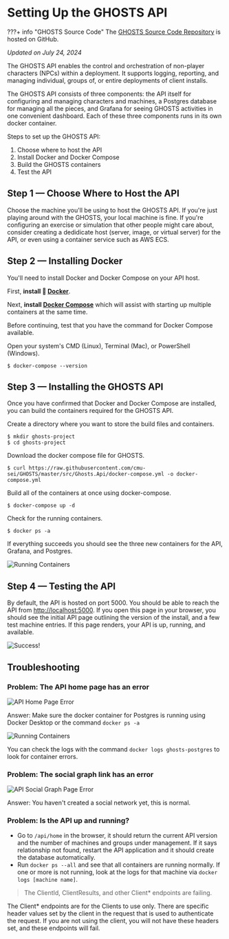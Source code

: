 # Setting Up the GHOSTS API

???+ info "GHOSTS Source Code"
    The [GHOSTS Source Code Repository](https://github.com/cmu-sei/GHOSTS) is hosted on GitHub.
    
*Updated on July 24, 2024*

The GHOSTS API enables the control and orchestration of non-player characters (NPCs) within a deployment. It supports logging, reporting, and managing individual, groups of, or entire deployments of client installs.

The GHOSTS API consists of three components: the API itself for configuring and managing characters and machines, a Postgres database for managing all the pieces, and Grafana for seeing GHOSTS activities in one convenient dashboard. Each of these three components runs in its own docker container.

Steps to set up the GHOSTS API:

  1. Choose where to host the API
  2. Install Docker and Docker Compose
  3. Build the GHOSTS containers
  4. Test the API

## Step 1 &mdash; Choose Where to Host the API

Choose the machine you'll be using to host the GHOSTS API. If you're just playing around with the GHOSTS, your local machine is fine. If you're configuring an exercise or simulation that other people might care about, consider creating a dedidicate host (server, image, or virtual server) for the API, or even using a container service such as AWS ECS.

## Step 2 &mdash; Installing Docker

You'll need to install Docker and Docker Compose on your API host.

First, **install 🐳 [Docker](https://docs.docker.com/install/)**.

Next, **install [Docker Compose](https://docs.docker.com/compose/install/)** which will assist with starting up multiple containers at the same time.

Before continuing, test that you have the command for Docker Compose available.

Open your system's CMD (Linux), Terminal (Mac), or PowerShell (Windows).

```
$ docker-compose --version
```

## Step 3 &mdash; Installing the GHOSTS API

Once you have confirmed that Docker and Docker Compose are installed, you can build the containers required for the GHOSTS API.

Create a directory where you want to store the build files and containers.

```
$ mkdir ghosts-project
$ cd ghosts-project
```

Download the docker compose file for GHOSTS.

```
$ curl https://raw.githubusercontent.com/cmu-sei/GHOSTS/master/src/Ghosts.Api/docker-compose.yml -o docker-compose.yml
```

Build all of the containers at once using docker-compose.

```
$ docker-compose up -d
```

Check for the running containers.

```
$ docker ps -a
```

If everything succeeds you should see the three new containers for the API, Grafana, and Postgres.

![Running Containers](../images/installing-the-api-running-containers.png)

## Step 4 &mdash; Testing the API

By default, the API is hosted on port 5000. You should be able to reach the API from [http://localhost:5000](http://localhost:5000). If you open this page in your browser, you should see the initial API page outlining the version of the install, and a few test machine entries. If this page renders, your API is up, running, and available.

![Success!](../images/installing-the-api-success.png)

## Troubleshooting

### Problem: The API home page has an error

![API Home Page Error](../images/installing-the-api-error.png)

Answer: Make sure the docker container for Postgres is running using Docker Desktop or the command `docker ps -a`

![Running Containers](../images/installing-the-api-running-containers.png)

You can check the logs with the command `docker logs ghosts-postgres` to look for container errors.

### Problem: The social graph link has an error

![API Social Graph Page Error](../images/installing-the-api-social-error.png)

Answer: You haven't created a social network yet, this is normal.

### Problem: Is the API up and running?

- Go to `/api/home` in the browser, it should return the current API version and the number of machines and groups under management. If it says relationship not found, restart the API application and it should create the database automatically.
- Run `docker ps --all` and see that all containers are running normally. If one or more is not running, look at the logs for that machine via `docker logs [machine name]`.

> The ClientId, ClientResults, and other Client* endpoints are failing.

The Client* endpoints are for the Clients to use only. There are specific header values set by the client in the request that is used to authenticate the request. If you are not using the client, you will not have these headers set, and these endpoints will fail.
